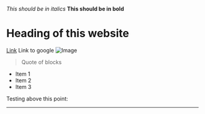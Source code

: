 *This should be in italics*
**This should be in bold**

# Heading of this website
[Link](http://google.com)
Link to google
![Image](http://url/a.png)
> Quote of blocks

* Item 1
* Item 2
* Item 3

Testing above this point:

--- 
